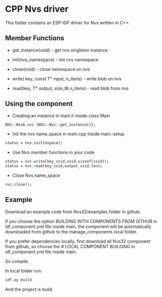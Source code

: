 # CPP Nvs driver
This folder contains an ESP-IDF driver for Nvs written in C++.


## Member Functions
- get_instance(void) - get nvs singleton instance

- init(nvs_namespace) - init nvs namespace

- close(void) - close namespace on nvs

- write( key, const T* input, n_itens) - write blob on nvs

- read(key, T* output, size_t& n_itens) - read blob from nvs

## Using the component
- Creating an instance in main.h inside class Main
```bash
NVS::Nvs& nvs {NVS::Nvs::get_instance()};
``````

- Init the nvs name_space in main.cpp inside main::setup
```bash
status = nvs.init(nspace);
``````
- Use Nvs member functions in your code
```bash
status = nvs.write(key_ssid,ssid,sizeof(ssid));
status = nvs.read(key_ssid,output_ssid,len);
```

- Close Nvs name_space
```bash
nvs.close();
```

## Example
Download an example code from Nvs32/examples folder in github.


If you choose the option BUILDING WITH COMPONENTS FROM GITHUB in idf_component.yml file inside main, the component will be automatically downloaded from github to the manage_components local folder.

If you prefer dependencies locally, first download all Nvs32 component from github, so choose the # LOCAL COMPONENT BUILDING  in idf_component.yml file inside main. 

So compile.

In local folder run:
```bash
idf.py build
```

And the project is build.







